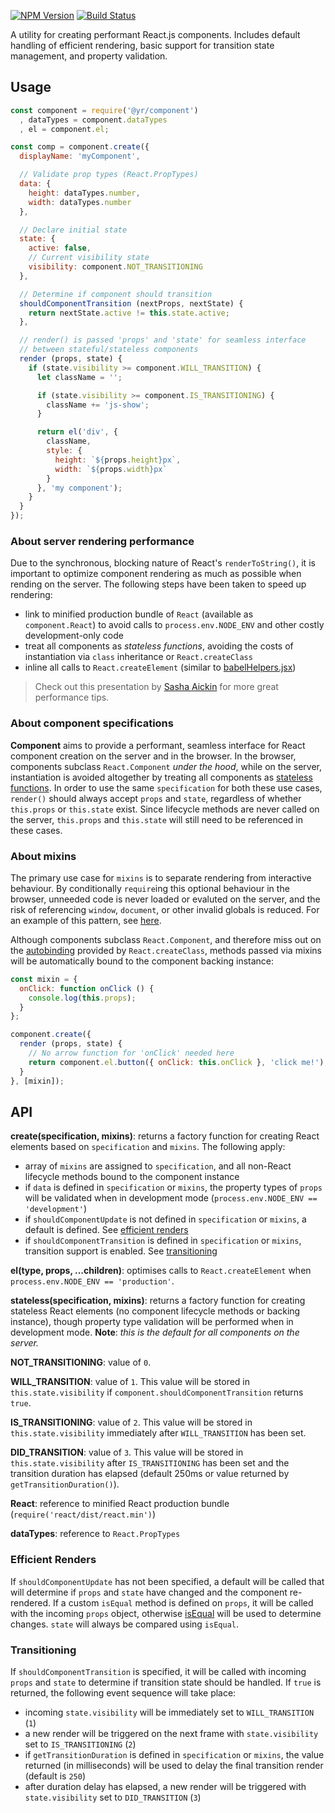 [![NPM Version](https://img.shields.io/npm/v/@yr/component.svg?style=flat)](https://npmjs.org/package/@yr/component)
[![Build Status](https://img.shields.io/travis/YR/component.svg?style=flat)](https://travis-ci.org/YR/component?branch=master)

A utility for creating performant React.js components. Includes default handling of efficient rendering, basic support for transition state management, and property validation.

## Usage

```js
const component = require('@yr/component')
  , dataTypes = component.dataTypes
  , el = component.el;

const comp = component.create({
  displayName: 'myComponent',

  // Validate prop types (React.PropTypes)
  data: {
    height: dataTypes.number,
    width: dataTypes.number
  },

  // Declare initial state
  state: {
    active: false,
    // Current visibility state
    visibility: component.NOT_TRANSITIONING
  },

  // Determine if component should transition
  shouldComponentTransition (nextProps, nextState) {
    return nextState.active != this.state.active;
  },

  // render() is passed 'props' and 'state' for seamless interface 
  // between stateful/stateless components
  render (props, state) {
    if (state.visibility >= component.WILL_TRANSITION) {
      let className = '';

      if (state.visibility >= component.IS_TRANSITIONING) {
        className += 'js-show';
      }

      return el('div', { 
        className,
        style: { 
          height: `${props.height}px`, 
          width: `${props.width}px`
        }
      }, 'my component');
    }
  }
});
```

### About server rendering performance

Due to the synchronous, blocking nature of React's `renderToString()`, it is important to optimize component rendering as much as possible when rending on the server. The following steps have been taken to speed up rendering:

- link to minified production bundle of `React` (available as `component.React`) to avoid calls to `process.env.NODE_ENV` and other costly development-only code
- treat all components as *stateless functions*, avoiding the costs of instantiation via `class` inheritance or `React.createClass`
- inline all calls to `React.createElement` (similar to [babelHelpers.jsx](http://babeljs.io/docs/plugins/transform-react-inline-elements/))

> Check out this presentation by [Sasha Aickin](https://www.youtube.com/watch?feature=player_embedded&v=PnpfGy7q96U) for more great performance tips.

### About component specifications

**Component** aims to provide a performant, seamless interface for React component creation on the server and in the browser. In the browser, components subclass `React.Component` *under the hood*, while on the server, instantiation is avoided altogether by treating all components as [stateless functions](https://facebook.github.io/react/docs/reusable-components.html#stateless-functions). In order to use the same `specification` for both these use cases, `render()` should always accept `props` and `state`, regardless of whether `this.props` or `this.state` exist. Since lifecycle methods are never called on the server, `this.props` and `this.state` will still need to be referenced in these cases.

### About mixins

The primary use case for `mixins` is to separate rendering from interactive behaviour. By conditionally `require`ing this optional behaviour in the browser, unneeded code is never loaded or evaluted on the server, and the risk of referencing `window`, `document`, or other invalid globals is reduced. For an example of this pattern, see [here](https://github.com/YR/component/blob/master/test/fixtures/testComponent.js).

Although components subclass `React.Component`, and therefore miss out on the [autobinding](https://facebook.github.io/react/docs/reusable-components.html#no-autobinding) provided by `React.createClass`, methods passed via mixins will be automatically bound to the component backing instance:

```js
const mixin = {
  onClick: function onClick () {
    console.log(this.props);
  }
};

component.create({
  render (props, state) {
    // No arrow function for 'onClick' needed here
    return component.el.button({ onClick: this.onClick }, 'click me!');
  }
}, [mixin]);
```

## API

**create(specification, mixins)**: returns a factory function for creating React elements based on `specification` and `mixins`. The following apply:

- array of `mixins` are assigned to `specification`, and all non-React lifecycle methods bound to the component instance
- if `data` is defined in `specification` or `mixins`, the property types of `props` will be validated when in development mode (`process.env.NODE_ENV == 'development'`)
- if `shouldComponentUpdate` is not defined in `specification` or `mixins`, a default is defined. See [efficient renders](#efficient-renders)
- if `shouldComponentTransition` is defined in `specification` or `mixins`, transition support is enabled. See [transitioning](#transitioning)

**el(type, props, ...children)**: optimises calls to `React.createElement` when `process.env.NODE_ENV == 'production'`.

**stateless(specification, mixins)**: returns a factory function for creating stateless React elements (no component lifecycle methods or backing instance), though property type validation will be performed when in development mode. **Note**: *this is the default for all components on the server.*

**NOT_TRANSITIONING**: value of `0`. 

**WILL_TRANSITION**: value of `1`. This value will be stored in `this.state.visibility` if `component.shouldComponentTransition` returns `true`.

**IS_TRANSITIONING**: value of `2`. This value will be stored in `this.state.visibility` immediately after `WILL_TRANSITION` has been set.

**DID_TRANSITION**: value of `3`. This value will be stored in `this.state.visibility` after `IS_TRANSITIONING` has been set and the transition duration has elapsed (default 250ms or value returned by `getTransitionDuration()`).

**React**: reference to minified React production bundle (`require('react/dist/react.min')`)

**dataTypes**: reference to `React.PropTypes`


### Efficient Renders

If `shouldComponentUpdate` has not been specified, a default will be called that will determine if `props` and `state` have changed and the component re-rendered. If a custom `isEqual` method is defined on `props`, it will be called with the incoming `props` object, otherwise [isEqual](https://github.com/YR/is-equal) will be used to determine changes. `state` will always be compared using `isEqual`.

### Transitioning

If `shouldComponentTransition` is specified, it will be called with incoming `props` and `state` to determine if transition state should be handled. If `true` is returned, the following event sequence will take place:

- incoming `state.visibility` will be immediately set to `WILL_TRANSITION` (`1`)
- a new render will be triggered on the next frame with `state.visibility` set to `IS_TRANSITIONING` (`2`)
- if `getTransitionDuration` is defined in `specification` or `mixins`, the value returned (in milliseconds) will be used to delay the final transition render (default is `250`)
- after duration delay has elapsed, a new render will be triggered with `state.visibility` set to `DID_TRANSITION` (`3`)
